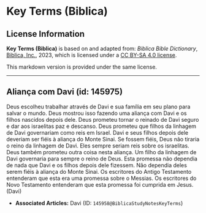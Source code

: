# Key Terms (Biblica)

## License Information

**Key Terms (Biblica)** is based on and adapted from: _Biblica Bible Dictionary_, [Biblica, Inc.](https://www.biblica.com/), 2023, which is licensed under a [CC BY-SA 4.0 license](https://creativecommons.org/licenses/by-sa/4.0/legalcode.en).

This markdown version is provided under the same license.



--------------------------------

## Aliança com Davi (id: 145975)

Deus escolheu trabalhar através de Davi e sua família em seu plano para salvar o mundo. Deus mostrou isso fazendo uma aliança com Davi e os filhos nascidos depois dele. Deus prometeu tornar o reinado de Davi seguro e dar aos israelitas paz e descanso. Deus prometeu que filhos da linhagem de Davi governariam como reis em Israel. Davi e seus filhos depois dele deveriam ser fiéis à aliança do Monte Sinai. Se fossem fiéis, Deus não tiraria o reino da linhagem de Davi. Eles sempre seriam reis sobre os israelitas. Deus também prometeu outra coisa nesta aliança. Um filho da linhagem de Davi governaria para sempre o reino de Deus. Esta promessa não dependia de nada que Davi e os filhos depois dele fizessem. Não dependia deles serem fiéis à aliança do Monte Sinai. Os escritores do Antigo Testamento entenderam que esta era uma promessa sobre o Messias. Os escritores do Novo Testamento entenderam que esta promessa foi cumprida em Jesus. (Davi)

* **Associated Articles:** Davi (ID: `145958@BiblicaStudyNotesKeyTerms`)

